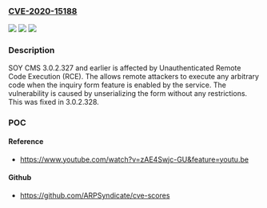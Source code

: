 ### [CVE-2020-15188](https://cve.mitre.org/cgi-bin/cvename.cgi?name=CVE-2020-15188)
![](https://img.shields.io/static/v1?label=Product&message=soycms&color=blue)
![](https://img.shields.io/static/v1?label=Version&message=%3C%203.0.2.328%20&color=brightgreen)
![](https://img.shields.io/static/v1?label=Vulnerability&message=%7B%22CWE-502%22%3A%22Deserialization%20of%20Untrusted%20Data%22%7D&color=brightgreen)

### Description

SOY CMS 3.0.2.327 and earlier is affected by Unauthenticated Remote Code Execution (RCE). The allows remote attackers to execute any arbitrary code when the inquiry form feature is enabled by the service. The vulnerability is caused by unserializing the form without any restrictions. This was fixed in 3.0.2.328.

### POC

#### Reference
- https://www.youtube.com/watch?v=zAE4Swjc-GU&feature=youtu.be

#### Github
- https://github.com/ARPSyndicate/cve-scores

